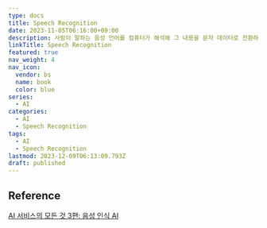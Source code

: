 ```yaml
---
type: docs
title: Speech Recognition
date: 2023-11-05T06:16:00+09:00
description: 사람이 말하는 음성 언어를 컴퓨터가 해석해 그 내용을 문자 데이터로 전환하는 처리
linkTitle: Speech Recognition
featured: true
nav_weight: 4
nav_icon:
  vendor: bs
  name: book
  color: blue
series:
  - AI
categories:
  - AI
  - Speech Recognition
tags:
  - AI
  - Speech Recognition
lastmod: 2023-12-09T06:13:09.793Z
draft: published
---
```


## Reference

[AI 서비스의 모든 것 3편: 음성 인식 AI](https://yozm.wishket.com/magazine/detail/743/)
